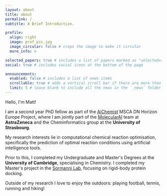 ```yaml
---
layout: about
title: about
permalink: /
subtitle: A Brief Introduction.

profile:
  align: right
  image: prof_pic.jpg
  image_circular: false # crops the image to make it circular
  more_info: >

selected_papers: true # includes a list of papers marked as "selected={true}"
social: true # includes social icons at the bottom of the page

announcements:
  enabled: false # includes a list of news items
  scrollable: true # adds a vertical scroll bar if there are more than 3 news items
  limit: 5 # leave blank to include all the news in the `_news` folder
---
```


Hello, I'm Matt!

I am a second year PhD fellow as part of the [AiChemist](https://aichemist.eu) MSCA DN Horizon Europe Project, where I am jointly part of the [MolecularAI](https://github.com/molecularai) team at **AstraZeneca** and the Cheminformatics group at the **University of Strasbourg**.

My research interests lie in computational chemical reaction optimisation, specifically the prediction of optimal reaction conditions using artificial intelligence tools.

Prior to this, I completed my Undergraduate and Master's Degrees at the **University of Cambridge**, specialising in Chemistry. I completed my Master's project in the [Sormanni Lab](https://www-sormanni.ch.cam.ac.uk), focusing on rigid-body protein docking.

Outside of my research I love to enjoy the outdoors: playing football, tennis, running and hiking!